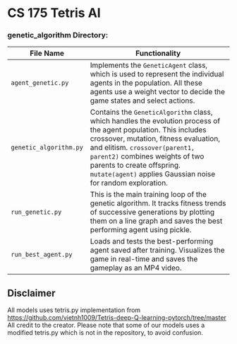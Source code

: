 # CS 175 Tetris AI

### genetic_algorithm Directory:
| File Name          | Functionality                                                                                                                                         |
|---------------------|-------------------------------------------------------------------------------------------------------------------------------------------------------|
| `agent_genetic.py` | Implements the `GeneticAgent` class, which is used to represent the individual agents in the population. All these agents use a weight vector to decide the game states and select actions. |
| `genetic_algorithm.py` | Contains the `GeneticAlgorithm` class, which handles the evolution process of the agent population. This includes crossover, mutation, fitness evaluation, and elitism. `crossover(parent1, parent2)` combines weights of two parents to create offspring. `mutate(agent)` applies Gaussian noise for random exploration. |
| `run_genetic.py`   | This is the main training loop of the genetic algorithm. It tracks fitness trends of successive generations by plotting them on a line graph and saves the best performing agent using pickle. |
| `run_best_agent.py`| Loads and tests the best-performing agent saved after training. Visualizes the game in real-time and saves the gameplay as an MP4 video.                                                   |

## Disclaimer
All models uses tetris.py implementation from https://github.com/vietnh1009/Tetris-deep-Q-learning-pytorch/tree/master
All credit to the creator. Please note that some of our models uses a modified tetris.py which is not in the repository, to avoid confusion.
